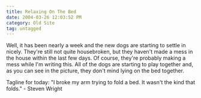 ```yaml
---
title: Relaxing On The Bed
date: 2004-03-26 12:03:52 PM
category: Old Site
tag: untagged
---
```


Well, it has been nearly a week and the new dogs are starting to settle in nicely. They're still not quite housebroken, but they haven't made a mess in the house within the last few days. Of course, they're probably making a mess while I'm writing this. All of the dogs are starting to play together and, as you can see in the picture, they don't mind lying on the bed together.

Tagline for today: "I broke my arm trying to fold a bed. It wasn't the kind that folds." - Steven Wright
